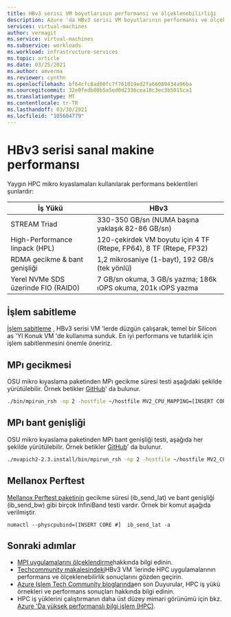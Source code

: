 ```yaml
---
title: HBv3 serisi VM boyutlarının performansı ve ölçeklenebilirliği
description: Azure 'da HBv3 serisi VM boyutlarının performansı ve ölçeklenebilirliği hakkında bilgi edinin.
services: virtual-machines
author: vermagit
ms.service: virtual-machines
ms.subservice: workloads
ms.workload: infrastructure-services
ms.topic: article
ms.date: 03/25/2021
ms.author: amverma
ms.reviewer: cynthn
ms.openlocfilehash: bf64cfc8ad00fc7f761019ed2fa66089434a96ba
ms.sourcegitcommit: 32e0fedb80b5a5ed0d2336cea18c3ec3b5015ca1
ms.translationtype: MT
ms.contentlocale: tr-TR
ms.lasthandoff: 03/30/2021
ms.locfileid: "105604779"
---
```

# <a name="hbv3-series-virtual-machine-performance"></a>HBv3 serisi sanal makine performansı

Yaygın HPC mikro kıyaslamaları kullanılarak performans beklentileri şunlardır:

| İş Yükü                                        | HBv3                                                              |
|-------------------------------------------------|-------------------------------------------------------------------|
| STREAM Triad                                    | 330-350 GB/sn (NUMA başına yaklaşık 82-86 GB/sn)                                     |
| High-Performance linpack (HPL)                  | 120-çekirdek VM boyutu için 4 TF (Rtepe, FP64), 8 TF (Rtepe, FP32)               |
| RDMA gecikme & bant genişliği                        | 1,2 mikrosaniye (1-bayt), 192 GB/s (tek yönlü)                                        |
| Yerel NVMe SDS üzerinde FIO (RAID0)                  | 7 GB/sn okuma, 3 GB/s yazma; 186k ıOPS okuma, 201k ıOPS yazma |

## <a name="process-pinning"></a>İşlem sabitleme

[İşlem sabitleme](compiling-scaling-applications.md#process-pinning) , HBv3 serisi VM 'lerde düzgün çalışarak, temel bir Silicon as 'YI Konuk VM 'de kullanıma sunduk. En iyi performans ve tutarlılık için işlem sabitlenmesini önemle öneririz.

## <a name="mpi-latency"></a>MPı gecikmesi

OSU mikro kıyaslama paketinden MPı gecikme süresi testi aşağıdaki şekilde yürütülebilir. Örnek betikler [GitHub](https://github.com/Azure/azhpc-images/blob/04ddb645314a6b2b02e9edb1ea52f079241f1297/tests/run-tests.sh)' da bulunur.

```bash 
./bin/mpirun_rsh -np 2 -hostfile ~/hostfile MV2_CPU_MAPPING=[INSERT CORE #] ./osu_latency
``` 
## <a name="mpi-bandwidth"></a>MPı bant genişliği
OSU mikro kıyaslama paketinden MPı bant genişliği testi, aşağıda her şekilde yürütülebilir. Örnek betikler [GitHub](https://github.com/Azure/azhpc-images/blob/04ddb645314a6b2b02e9edb1ea52f079241f1297/tests/run-tests.sh)' da bulunur.
```bash
./mvapich2-2.3.install/bin/mpirun_rsh -np 2 -hostfile ~/hostfile MV2_CPU_MAPPING=[INSERT CORE #] ./mvapich2-2.3/osu_benchmarks/mpi/pt2pt/osu_bw
```
## <a name="mellanox-perftest"></a>Mellanox Perftest
[Mellanox Perftest paketinin](https://community.mellanox.com/s/article/perftest-package) gecikme süresi (ib_send_lat) ve bant genişliği (ib_send_bw) gibi birçok InfiniBand testi vardır. Örnek bir komut aşağıda verilmiştir.
```console
numactl --physcpubind=[INSERT CORE #]  ib_send_lat -a
```
## <a name="next-steps"></a>Sonraki adımlar
- [MPI uygulamalarını ölçeklendirme](compiling-scaling-applications.md)hakkında bilgi edinin.
- [Techcommunity makalesindeki](https://techcommunity.microsoft.com/t5/azure-compute/hpc-performance-and-scalability-results-with-azure-hbv3-vms/bc-p/2235843)HBv3 VM 'lerinde HPC uygulamalarının performans ve ölçeklenebilirlik sonuçlarını gözden geçirin.
- [Azure Işlem Tech Community bloglarında](https://techcommunity.microsoft.com/t5/azure-compute/bg-p/AzureCompute)en son Duyurular, HPC iş yükü örnekleri ve performans sonuçları hakkında bilgi edinin.
- HPC iş yüklerini çalıştırmanın daha üst düzey mimari görünümü için bkz. [Azure 'Da yüksek performanslı bilgi işlem (HPC)](/azure/architecture/topics/high-performance-computing/).

